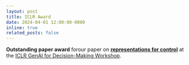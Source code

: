 ```yaml
---
layout: post
title: ICLR Award
date: 2024-04-01 12:00:00-0000
inline: true
related_posts: false
---
```


**Outstanding paper award** forour paper on **<a href="https://timrudner.com/scr" target="_blank">representations for control</a>** at the <a href="https://sites.google.com/view/genai4dm-iclr2024" target="_blank">ICLR GenAI for Decision-Making Workshop</a>.

